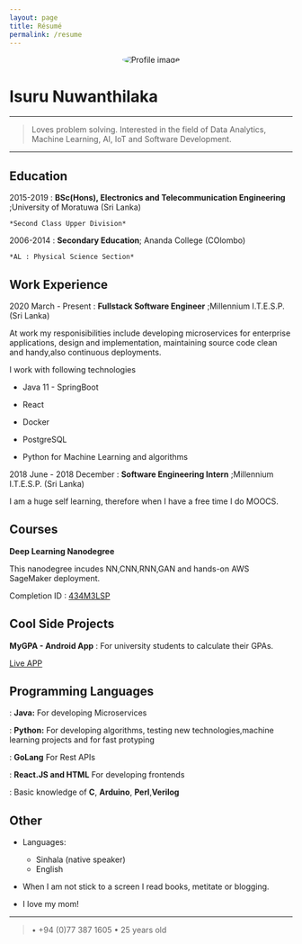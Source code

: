 ```yaml
---
layout: page
title: Résumé
permalink: /resume
---
```

<p align="center">
<img src="{{ site.url }}/assets/img/android-chrome-192x192.png"
     alt="Profile image"
     style="float: center; border-radius: 50%;" />
</p>

Isuru Nuwanthilaka
==================

----

> Loves problem solving. Interested in the field of Data Analytics, Machine Learning, AI, IoT and Software Development.

----

Education
---------

2015-2019
:   **BSc(Hons), Electronics and Telecommunication Engineering** ;University of Moratuwa (Sri Lanka)

    *Second Class Upper Division*

2006-2014
:   **Secondary Education**; Ananda College (COlombo)

    *AL : Physical Science Section*

Work Experience
----------

2020 March - Present
:   **Fullstack Software Engineer** ;Millennium I.T.E.S.P. (Sri Lanka)

At work my responisibilities include developing microservices for enterprise applications, design and implementation, maintaining source code clean and handy,also continuous deployments.

I work with following technologies

* Java 11 - SpringBoot

* React

* Docker 

* PostgreSQL

* Python for Machine Learning and algorithms

2018 June - 2018 December
:   **Software Engineering Intern** ;Millennium I.T.E.S.P. (Sri Lanka)

I am a huge self learning, therefore when I have a free time I do MOOCS.

Courses
--------------------

**Deep Learning Nanodegree**

This nanodegree incudes NN,CNN,RNN,GAN and hands-on AWS SageMaker deployment.

Completion ID : [434M3LSP](https://confirm.udacity.com/434M3LSP)

Cool Side Projects
---------------------

**MyGPA - Android App**
:   For university students to calculate their GPAs.


[Live APP](https://play.google.com/store/apps/details?id=com.isumalab.gpa)

Programming Languages
--------------------

:   **Java:** For developing Microservices

:   **Python:** For developing algorithms, testing new technologies,machine learning projects and for fast protyping  

:   **GoLang** For Rest APIs

:   **React.JS and HTML** For developing frontends

:   Basic knowledge of **C**, **Arduino**, **Perl**,**Verilog**


Other
----------------------------------------

* Languages:

     * Sinhala (native speaker)
     * English

* When I am not stick to a screen I read books, metitate or blogging.

* I love my mom!

----

> • +94 (0)77 387 1605 • 25 years old